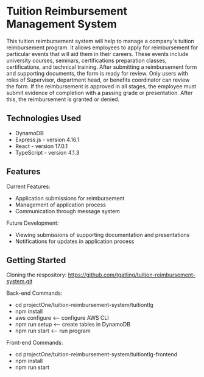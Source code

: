 # Tuition Reimbursement Management System
This tuition reimbursement system will help to manage a company's tuition 
reimbursement program. It allows employees to apply for reimbursement for 
particular events that will aid them in their careers. These events include 
university courses, seminars, certifications preparation classes, certifications, 
and technical training. After submitting a reimbursement form and supporting 
documents, the form is ready for review.   Only users with roles of Supervisor, 
department head, or benefits coordinator can review the form. If the reimbursement 
is approved in all stages, the employee must submit evidence of completion with a 
passing grade or presentation. After this, the reimbursement is granted or denied.


## Technologies Used
* DynamoDB
* Express.js - version 4.16.1
* React - version 17.0.1
* TypeScript - version 4.1.3

## Features
Current Features:
* Application submissions for reimbursement
* Management of application process
* Communication through message system

Future Development:
* Viewing submissions of supporting documentation and presentations
* Notifications for updates in application process

## Getting Started
Cloning the respository:
https://github.com/tgatling/tuition-reimbursement-system.git

Back-end Commands:
* cd projectOne/tuition-reimbursement-system/tuitiontlg
* npm install
* aws configure <-- configure AWS CLI
* npm run setup <-- create tables in DynamoDB
* npm run start <-- run program

Front-end Commands:
* cd projectOne/tuition-reimbursement-system/tuitiontlg-frontend
* npm install
* npm run start

